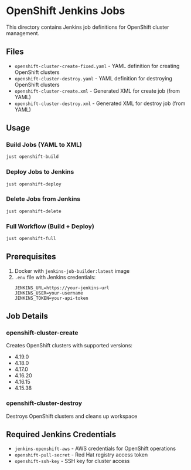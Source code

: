 # OpenShift Jenkins Jobs

This directory contains Jenkins job definitions for OpenShift cluster management.

## Files

- `openshift-cluster-create-fixed.yaml` - YAML definition for creating OpenShift clusters
- `openshift-cluster-destroy.yaml` - YAML definition for destroying OpenShift clusters
- `openshift-cluster-create.xml` - Generated XML for create job (from YAML)
- `openshift-cluster-destroy.xml` - Generated XML for destroy job (from YAML)

## Usage

### Build Jobs (YAML to XML)
```bash
just openshift-build
```

### Deploy Jobs to Jenkins
```bash
just openshift-deploy
```

### Delete Jobs from Jenkins
```bash
just openshift-delete
```

### Full Workflow (Build + Deploy)
```bash
just openshift-full
```

## Prerequisites

1. Docker with `jenkins-job-builder:latest` image
2. `.env` file with Jenkins credentials:
   ```
   JENKINS_URL=https://your-jenkins-url
   JENKINS_USER=your-username
   JENKINS_TOKEN=your-api-token
   ```

## Job Details

### openshift-cluster-create
Creates OpenShift clusters with supported versions:
- 4.19.0
- 4.18.0
- 4.17.0
- 4.16.20
- 4.16.15
- 4.15.38

### openshift-cluster-destroy
Destroys OpenShift clusters and cleans up workspace

## Required Jenkins Credentials
- `jenkins-openshift-aws` - AWS credentials for OpenShift operations
- `openshift-pull-secret` - Red Hat registry access token
- `openshift-ssh-key` - SSH key for cluster access